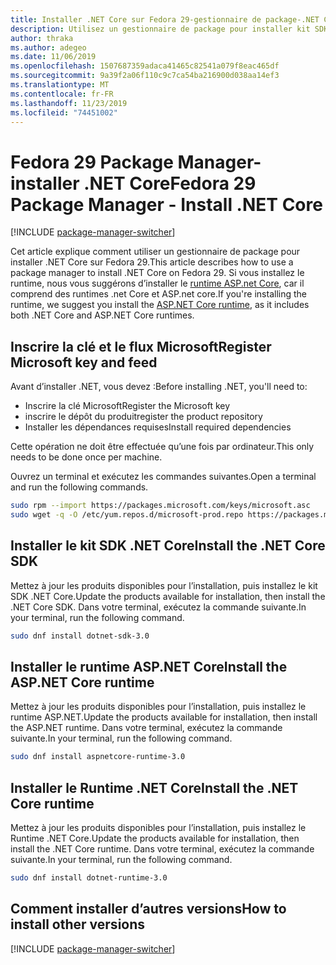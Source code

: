 ```yaml
---
title: Installer .NET Core sur Fedora 29-gestionnaire de package-.NET Core
description: Utilisez un gestionnaire de package pour installer kit SDK .NET Core et le runtime sur Fedora 29.
author: thraka
ms.author: adegeo
ms.date: 11/06/2019
ms.openlocfilehash: 1507687359adaca41465c82541a079f8eac465df
ms.sourcegitcommit: 9a39f2a06f110c9c7ca54ba216900d038aa14ef3
ms.translationtype: MT
ms.contentlocale: fr-FR
ms.lasthandoff: 11/23/2019
ms.locfileid: "74451002"
---
```

# <a name="fedora-29-package-manager---install-net-core"></a><span data-ttu-id="6c1c9-103">Fedora 29 Package Manager-installer .NET Core</span><span class="sxs-lookup"><span data-stu-id="6c1c9-103">Fedora 29 Package Manager - Install .NET Core</span></span>

[!INCLUDE [package-manager-switcher](./includes/package-manager-switcher.md)]

<span data-ttu-id="6c1c9-104">Cet article explique comment utiliser un gestionnaire de package pour installer .NET Core sur Fedora 29.</span><span class="sxs-lookup"><span data-stu-id="6c1c9-104">This article describes how to use a package manager to install .NET Core on Fedora 29.</span></span> <span data-ttu-id="6c1c9-105">Si vous installez le runtime, nous vous suggérons d’installer le [runtime ASP.net Core](#install-the-aspnet-core-runtime), car il comprend des runtimes .net Core et ASP.net core.</span><span class="sxs-lookup"><span data-stu-id="6c1c9-105">If you're installing the runtime, we suggest you install the [ASP.NET Core runtime](#install-the-aspnet-core-runtime), as it includes both .NET Core and ASP.NET Core runtimes.</span></span>

## <a name="register-microsoft-key-and-feed"></a><span data-ttu-id="6c1c9-106">Inscrire la clé et le flux Microsoft</span><span class="sxs-lookup"><span data-stu-id="6c1c9-106">Register Microsoft key and feed</span></span>

<span data-ttu-id="6c1c9-107">Avant d’installer .NET, vous devez :</span><span class="sxs-lookup"><span data-stu-id="6c1c9-107">Before installing .NET, you'll need to:</span></span>

- <span data-ttu-id="6c1c9-108">Inscrire la clé Microsoft</span><span class="sxs-lookup"><span data-stu-id="6c1c9-108">Register the Microsoft key</span></span>
- <span data-ttu-id="6c1c9-109">inscrire le dépôt du produit</span><span class="sxs-lookup"><span data-stu-id="6c1c9-109">register the product repository</span></span>
- <span data-ttu-id="6c1c9-110">Installer les dépendances requises</span><span class="sxs-lookup"><span data-stu-id="6c1c9-110">Install required dependencies</span></span>

<span data-ttu-id="6c1c9-111">Cette opération ne doit être effectuée qu’une fois par ordinateur.</span><span class="sxs-lookup"><span data-stu-id="6c1c9-111">This only needs to be done once per machine.</span></span>

<span data-ttu-id="6c1c9-112">Ouvrez un terminal et exécutez les commandes suivantes.</span><span class="sxs-lookup"><span data-stu-id="6c1c9-112">Open a terminal and run the following commands.</span></span>

```bash
sudo rpm --import https://packages.microsoft.com/keys/microsoft.asc
sudo wget -q -O /etc/yum.repos.d/microsoft-prod.repo https://packages.microsoft.com/config/fedora/29/prod.repo
```

## <a name="install-the-net-core-sdk"></a><span data-ttu-id="6c1c9-113">Installer le kit SDK .NET Core</span><span class="sxs-lookup"><span data-stu-id="6c1c9-113">Install the .NET Core SDK</span></span>

<span data-ttu-id="6c1c9-114">Mettez à jour les produits disponibles pour l’installation, puis installez le kit SDK .NET Core.</span><span class="sxs-lookup"><span data-stu-id="6c1c9-114">Update the products available for installation, then install the .NET Core SDK.</span></span> <span data-ttu-id="6c1c9-115">Dans votre terminal, exécutez la commande suivante.</span><span class="sxs-lookup"><span data-stu-id="6c1c9-115">In your terminal, run the following command.</span></span>

```bash
sudo dnf install dotnet-sdk-3.0
```

## <a name="install-the-aspnet-core-runtime"></a><span data-ttu-id="6c1c9-116">Installer le runtime ASP.NET Core</span><span class="sxs-lookup"><span data-stu-id="6c1c9-116">Install the ASP.NET Core runtime</span></span>

<span data-ttu-id="6c1c9-117">Mettez à jour les produits disponibles pour l’installation, puis installez le runtime ASP.NET.</span><span class="sxs-lookup"><span data-stu-id="6c1c9-117">Update the products available for installation, then install the ASP.NET runtime.</span></span> <span data-ttu-id="6c1c9-118">Dans votre terminal, exécutez la commande suivante.</span><span class="sxs-lookup"><span data-stu-id="6c1c9-118">In your terminal, run the following command.</span></span>

```bash
sudo dnf install aspnetcore-runtime-3.0
```

## <a name="install-the-net-core-runtime"></a><span data-ttu-id="6c1c9-119">Installer le Runtime .NET Core</span><span class="sxs-lookup"><span data-stu-id="6c1c9-119">Install the .NET Core runtime</span></span>

<span data-ttu-id="6c1c9-120">Mettez à jour les produits disponibles pour l’installation, puis installez le Runtime .NET Core.</span><span class="sxs-lookup"><span data-stu-id="6c1c9-120">Update the products available for installation, then install the .NET Core runtime.</span></span> <span data-ttu-id="6c1c9-121">Dans votre terminal, exécutez la commande suivante.</span><span class="sxs-lookup"><span data-stu-id="6c1c9-121">In your terminal, run the following command.</span></span>

```bash
sudo dnf install dotnet-runtime-3.0
```

## <a name="how-to-install-other-versions"></a><span data-ttu-id="6c1c9-122">Comment installer d’autres versions</span><span class="sxs-lookup"><span data-stu-id="6c1c9-122">How to install other versions</span></span>

[!INCLUDE [package-manager-switcher](./includes/package-manager-heading-hack-pkgname.md)]
